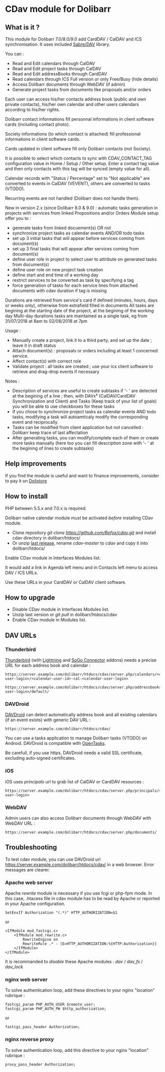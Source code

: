 # CDav module for Dolibarr

## What is it ?

This module for Dolibarr 7.0/8.0/9.0 add CardDAV / CalDAV and ICS synchronisation. It uses included [Sabre/DAV](http://sabre.io/dav/) library.

You can :

 * Read and Edit calendars through CalDAV
 * Read and Edit project tasks through CalDAV
 * Read and Edit addressBooks through CardDAV
 * Read calendars through ICS Full version or only Free/Busy (hide details)
 * Access Dolibarr documents through WebDAV (if admin)
 * Generate project tasks from documents like proposals and/or orders

Each user can access his/her contacts address book (public and own private contacts), his/her own calendar and other users calendars according to his/her rights.

Dolibarr contact informations fill personnal informations in client software cards (including contact photo).

Society informations (to which contact is attached) fill professional informations in client software cards.

Cards updated in client software fill only Dolibarr contacts (not Society).

It is possible to select which contacts to sync with CDAV_CONTACT_TAG configuration value in Home / Setup / Other setup. Enter a contact tag value and then only contacts with this tag will be synced (empty value for all).

Calendar records with "Status / Percentage" set to "Not applicable" are converted to events in CalDAV (VEVENT), others are converted to tasks (VTODO).

Recurring events are not handled (Dolibarr does not handle them).

New in version 2.x (since Dolibarr 8.0 & 9.0) : automatic tasks generation in projects with services from linked Propositions and/or Orders 
Module setup offer you to :

 * generate tasks from linked docuement(s) OR not
 * synchronize project tasks as calendar events AND/OR todo tasks 
 * set up 3 initial tasks that will appear before services coming from document(s)
 * set up 3 final tasks that will appear after services coming from document(s)
 * define user role in project to select user to attribute on generated tasks from document(s)
 * define user role on new project task creation
 * define start and end time of a working day
 * restrict services to be converted as task by specifying a tag
 * force generation of tasks for each service lines from attached documents with cdav duration if tag is missing

Durations are retrieved from service's card if defined (minutes, hours, days or weeks only), otherwise from extrafield filled in documents
All tasks are begining at the starting date of the project, at the begining of the working day
Multi-day durations tasks are maintained as a single task, eg from 31/07/2018 at 8am to 02/08/2018 at 7pm
 
Usage :

 * Manually create a project, link it to a third party, and set up the date ; leave it in draft status
 * Attach document(s) : proposals or orders including at least 1 concerned service.
 * Affect contact(s) with correct role
 * Validate project : all tasks are created ; use your ics client software to retrieve and drag-drop events if necessary
 
Notes :

 * Description of services are useful to create subtasks if '- ' are detected at the begining of a line ; then, with DAVx⁵ (CalDAV/CardDAV Synchronization and Client) and Tasks (Keep track of your list of goals) you will be able to use checkboxes for these tasks
 * If you chose to synchronize project tasks as calendar events AND todo tasks, modifying a task will autoamticaly modify the corresponding event and reciprocally.
 * Tasks can be modified from client application but not cancelled : Dolibarr keep trace of last affectation
 * After generating tasks, you can modify/complete each of them or create more tasks manually (here too you can fill description zone with '- ' at the begining of lines to create subtasks)


## Help improvements

If you find the module is useful and want to finance improvements, consider to pay it on [Dolistore](https://www.dolistore.com/modules/526-Synchronisation-CardDAV---CalDAV---ICS.html)

## How to install

PHP between 5.5.x and 7.0.x is required.

Dolibarr native calendar module must be activated *before* installing CDav module.

* Clone repository _git clone https://github.com/Befox/cdav.git_ and install cdav directory in dolibarr/htdocs/
* Or unzip [last release](https://github.com/Befox/cdav/archive/master.zip), rename _cdav-master_ to _cdav_ and copy it into dolibarr/htdocs/

Enable CDav module in Interfaces Modules list.

It would add a link in Agenda left menu and in Contacts left menu to access DAV / ICS URLs.

Use these URLs in your CardDAV or CalDAV client software.

## How to upgrade

* Disable CDav module in Interfaces Modules list.
* Unzip last version or _git pull_ in dolibarr/htdocs/cdav
* Enable CDav module in Modules list.


## DAV URLs

### Thunderbird

[Thunderbird](https://www.mozilla.org/thunderbird/) (with [Lightning](https://addons.mozilla.org/thunderbird/addon/lightning/) and [SoGo Connector](http://www.sogo.nu/downloads/frontends.html) addons) needs a precise URL for each address book and calendar :

    https://server.example.com/dolibarr/htdocs/cdav/server.php/calendars/<connected-user-login>/<calendar-user-id>-cal-<calendar-user-login>

    https://server.example.com/dolibarr/htdocs/cdav/server.php/addressbooks/<connected-user-login>/default/

### DAVDroid

[DAVDroid](https://davdroid.bitfire.at/) can detect automatically address book and all existing calendars (if an event exists) with generic DAV URL :

    https://server.example.com/dolibarr/htdocs/cdav/

You can use a tasks application to manage Dolibarr tasks (VTODO) on Android. DAVDroid is compatible with [OpenTasks](https://github.com/dmfs/opentasks).

Be carefull, if you use https, DAVDroid needs a valid SSL certificate, excluding auto-signed certificates.

### iOS

iOS uses _principals_ url to grab list of CalDAV or CardDAV resources :

    https://server.example.com/dolibarr/htdocs/cdav/server.php/principals/<connected-user-login>

### WebDAV

Admin users can also access Dolibarr documents through WebDAV with WebDAV URL :

    https://server.example.com/dolibarr/htdocs/cdav/server.php/documents/

## Troubleshooting

To test cdav module, you can use DAVDroid url https://server.example.com/dolibarr/htdocs/cdav/ in a web browser. Error messages are clearer.

### Apache web server

Apache *rewrite* module is necessary if you use fcgi or php-fpm mode. In this case, .htacess file in cdav module has to be read by Apache or reported in your Apache configuration.

    SetEnvIf Authorization "(.*)" HTTP_AUTHORIZATION=$1

or

    <IfModule mod_fastcgi.c>
    	<IfModule mod_rewrite.c>
    		RewriteEngine on
    		RewriteRule .* - [E=HTTP_AUTHORIZATION:%{HTTP:Authorization}]
    	</IfModule>
    </IfModule>

It is recommanded to *disable* these Apache modules : *dav* / *dav_fs* / *dav_lock*

### nginx web server

To solve authentication loop, add these directives to your nginx "location" rubrique : 

    fastcgi_param PHP_AUTH_USER $remote_user;
    fastcgi_param PHP_AUTH_PW $http_authorization;

or

    fastcgi_pass_header Authorization;

### nginx reverse proxy

To solve authentication loop, add this directive to your nginx "location" rubrique :

    proxy_pass_header Authorization;


